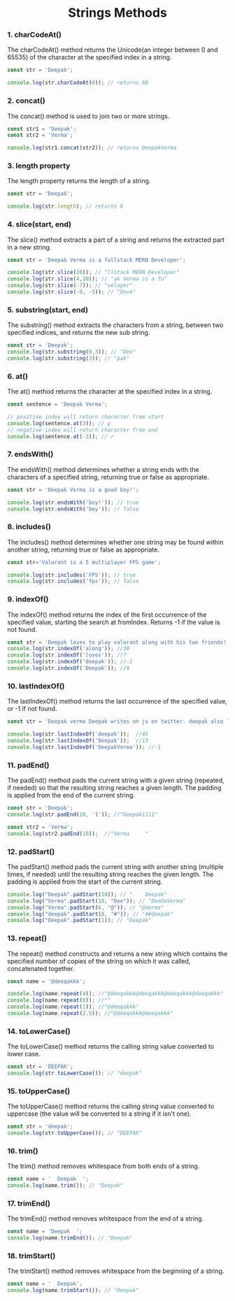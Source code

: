 <h1 align="center">Strings Methods</h1>

### 1. charCodeAt()
The charCodeAt() method returns the Unicode(an integer between 0 and 65535) of the character at the specified index in a string.
```js
const str = 'Deepak';

console.log(str.charCodeAt(0)); // returns 68
```
### 2. concat()
The concat() method is used to join two or more strings.
```js
const str1 = 'Deepak';
const str2 = 'Verma';

console.log(str1.concat(str2)); // returns DeepakVerma
```
### 3. length property
The length property returns the length of a string.
```js
const str = 'Deepak';

console.log(str.length); // returns 6
```
### 4. slice(start, end)
The slice() method extracts a part of a string and returns the extracted part in a new string.
```js
const str = 'Deepak Verma is a fullstack MERN Developer';

console.log(str.slice(20)); // "llstack MERN Developer"
console.log(str.slice(4,20)); // "ak Verma is a fu"
console.log(str.slice(-7)); // "veloper"
console.log(str.slice(-9, -5)); // "Deve"
```
### 5. substring(start, end)
The substring() method extracts the characters from a string, between two specified indices, and returns the new sub string.
```js
const str = 'Deepak';
console.log(str.substring(0,3)); // "Dee"
console.log(str.substring(3)); // "pak"
```
### 6. at()
The at() method returns the character at the specified index in a string.
```js
const sentence = 'Deepak Verma';

// positive index will return character from start
console.log(sentence.at(3)); // p
// negative index will return character from end
console.log(sentence.at(-3)); // r
```

### 7. endsWith()
The endsWith() method determines whether a string ends with the characters of a specified string, returning true or false as appropriate.
```js
const str = 'Deepak Verma is a good boy!';

console.log(str.endsWith('boy!')); // true
console.log(str.endsWith('boy')); // false
```

### 8. includes()
The includes() method determines whether one string may be found within another string, returning true or false as appropriate.
```js
const str='Valorant is a 5 multiplayer FPS game';

console.log(str.includes('FPS')); // true
console.log(str.includes('fps')); // false
```

### 9. indexOf()
The indexOf() method returns the index of the first occurrence of the specified value, starting the search at fromIndex. Returns -1 if the value is not found.
```js
const str = 'Deepak loves to play valorant along with his two friends!';
console.log(str.indexOf('along')); //30
console.log(str.indexOf('loves')); //7
console.log(str.indexOf('deepak')); //-1
console.log(str.indexOf('Deepak')); //0
```

### 10. lastIndexOf()
The lastIndexOf() method returns the last occurrence of the specified value, or -1 if not found.
```js
const str = 'Deepak verma Deepak writes on js on twitter. deepak also loves to read books';

console.log(str.lastIndexOf('deepak'));  //45
console.log(str.lastIndexOf('Deepak'));  //13
console.log(str.lastIndexOf('DeepakVerma')); //-1
```
### 11. padEnd()
The padEnd() method pads the current string with a given string (repeated, if needed) so that the resulting string reaches a given length. The padding is applied from the end of the current string.
```js
const str = 'Deepak';
console.log(str.padEnd(10, '1')); //"Deepak1111"

const str2 = 'Verma';
console.log(str2.padEnd(10));  //"Verma     "
```

### 12. padStart()
The padStart() method pads the current string with another string (multiple times, if needed) until the resulting string reaches the given length. The padding is applied from the start of the current string.
```js
console.log("Deepak".padStart(10)); // "    Deepak"
console.log("Verma".padStart(10, "Dee")); // "DeeDeVerma"
console.log("Verma".padStart(6, "@")); // "@Verma"
console.log("deepak".padStart(8, "#")); // "##deepak"
console.log("Deepak".padStart(1)); // "Deepak"
```
### 13. repeat()
The repeat() method constructs and returns a new string which contains the specified number of copies of the string on which it was called, concatenated together.
```js
const name = '@deeqakkk';

console.log(name.repeat(4)); //"@deeqakkk@deeqakkk@deeqakkk@deeqakkk"
console.log(name.repeat(0)); //""
console.log(name.repeat(1)); //"@deeqakkk"
console.log(name.repeat(2.5)); //"@deeqakkk@deeqakkk"
```
### 14. toLowerCase()
The toLowerCase() method returns the calling string value converted to lower case.
```js
const str = 'DEEPAK';
console.log(str.toLowerCase()); // "deepak"
```
### 15. toUpperCase()
The toUpperCase() method returns the calling string value converted to uppercase (the value will be converted to a string if it isn't one).
```js
const str = 'deepak';
console.log(str.toUpperCase()); // "DEEPAK"
```
### 16. trim()
The trim() method removes whitespace from both ends of a string.
```js
const name = '  Deepak  ';
console.log(name.trim()); // "Deepak"
```

### 17. trimEnd()
The trimEnd() method removes whitespace from the end of a string.
```js
const name = 'Deepak  ';
console.log(name.trimEnd()); // "Deepak"
```
### 18. trimStart()
The trimStart() method removes whitespace from the beginning of a string.
```js
const name = '  Deepak';
console.log(name.trimStart()); // "Deepak"
```